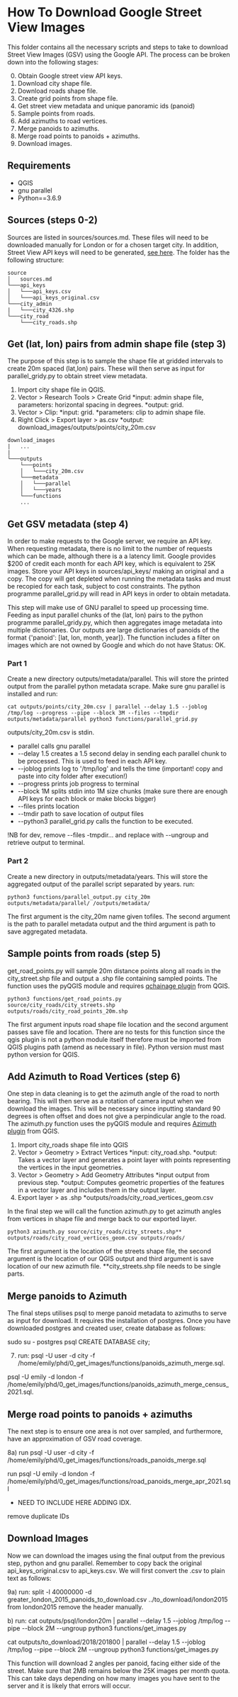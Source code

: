# How To Download Google Street View Images

This folder contains all the necessary scripts and steps to take to download Street View Images (GSV) using the Google API. The process can be broken down into the following stages:

0) Obtain Google street view API keys.
1) Download city shape file.
2) Download roads shape file.
3) Create grid points from shape file.
4) Get street view metadata and unique panoramic ids (panoid)
5) Sample points from roads.
6) Add azimuths to road vertices.
7) Merge panoids to azimuths.
8) Merge road points to panoids + azimuths.
9) Download images.

## Requirements

* QGIS
* gnu parallel
* Python==3.6.9

## Sources (steps 0-2)

Sources are listed in sources/sources.md. These files will need to be downloaded manually for London or for a chosen target city. In addition, Street View API keys will need to be generated, [see here](https://developers.google.com/maps/documentation/streetview). The folder has the following structure:

```
source
│   sources.md
└───api_keys
│   └───api_keys.csv
│   └───api_keys_original.csv
└───city_admin
|   └───city_4326.shp
└───city_road
    └───city_roads.shp
```

## Get (lat, lon) pairs from admin shape file (step 3)

The purpose of this step is to sample the shape file at gridded intervals to create 20m spaced (lat,lon) pairs. These will then serve as input for parallel_gridy.py to obtain street view metadata.

1) Import city shape file in QGIS.
2) Vector > Research Tools > Create Grid
    *input: admin shape file, parameters: horizontal spacing in degrees.
    *output: grid.
3) Vector > Clip:
    *input: grid.
    *parameters: clip to admin shape file.
4) Right Click > Export layer > as.csv
    *output: download_images/outputs/points/city_20m.csv

```
download_images
|   ...
|
└───outputs
    └───points
    │   └───city_20m.csv
    └───metadata
    │   └───parallel
    │   └───years
    └───functions
    ...
```

## Get GSV metadata (step 4)

In order to make requests to the Google server, we require an API key. When requesting metadata, there is no limit to the number of requests which can be made, although there is a a latency limit. Google provides $200 of credit each month for each API key, which is equivalent to 25K images. Store your API keys in sources/api_keys/ making an original and a copy. The copy will get depleted when running the metadata tasks and must be recopied for each task, subject to cost constraints. The python programme parallel_grid.py will read in API keys in order to obtain metadata.

This step will make use of GNU parallel to speed up processing time. Feeding as input parallel chunks of the (lat, lon) pairs to  the python programme parallel_gridy.py, which then aggregates image metadata into multiple dictionaries. Our outputs are large dictionaries of panoids of the format {'panoid': [lat, lon, month, year]}. The function includes a filter on images which are not owned by Google and which do not have Status: OK.

### Part 1

Create a new directory outputs/metadata/parallel. This will store the printed output from the parallel python metadata scrape. Make sure gnu parallel is installed and run:

```
cat outputs/points/city_20m.csv | parallel --delay 1.5 --joblog /tmp/log --progress --pipe --block 3M --files --tmpdir outputs/metadata/parallel python3 functions/parallel_grid.py
```

outputs/city_20m.csv is stdin.

* parallel calls gnu parallel
* --delay 1.5 creates a 1.5 second delay in sending each parallel chunk to be processed. This is used to feed in each API key.
* --joblog prints log to '/tmp/log' and tells the time (important! copy and paste into city folder after execution!)
* --progress prints job progress to terminal
* --block 1M splits stdin into 1M size chunks (make sure there are enough API keys for each block or make blocks bigger)
* --files prints location
* --tmdir path to save location of output files
* --python3 parallel_grid.py calls the function to be executed.

!NB for dev, remove --files -tmpdir... and replace with --ungroup and retrieve output to terminal.

### Part 2

Create a new directory in outputs/metadata/years. This will store the aggregated output of the parallel script separated by years.
run:

```
python3 functions/parallel_output.py city_20m outputs/metadata/parallel/ /outputs/metadata/
```

The first argument is the city_20m name given tofiles. The second argument is the path to parallel metadata output and the third argument is path to save aggregated metadata.

## Sample points from roads (step 5)

get_road_points.py will sample 20m distance points along all roads in the city_street.shp file and output a .shp file containing sampled points. The function uses the pyQGIS module and requires [qchainage plugin](https://github.com/mach0/qchainage) from QGIS.

```
python3 functions/get_road_points.py source/city_roads/city_streets.shp outputs/roads/city_road_points_20m.shp
```

The first argument inputs road shape file location and the second argument passes save file and location. There are no tests for this function since the qgis plugin is not a python module itself therefore must be imported from QGIS plugins path (amend as necessary in file). Python version must mast python version for QGIS.

## Add Azimuth to Road Vertices (step 6)

One step in data cleaning is to get the azimuth angle of the road to north bearing. This will then serve as a rotation of camera input when we download the images. This will be necessary since inputting standard 90 degrees is often offset and does not give a perpindicular angle to the road. The azimuth.py function uses the pyQGIS module and requires [Azimuth plugin](https://github.com/lcoandrade/AzimuthDistanceCalculator/blob/master/azimuthsAndDistances/azimuthsAndDistances.py) from QGIS.

1) Import city_roads shape file into QGIS
2) Vector > Geometry > Extract Vertices
    *input: city_road.shp.
    *output: Takes a vector layer and generates a point layer with points representing the vertices in the input geometries.
3) Vector > Geometry > Add Geometry Attributes
    *input output from previous step.
    *output: Computes geometric properties of the features in a vector layer and includes them in the output layer.
4) Export layer > as .shp
    *outputs/roads/city_road_vertices_geom.csv

In the final step we will call the function azimuth.py to get azimuth angles from vertices in shape file and merge back to our exported layer.

```
python3 azimuth.py source/city_roads/city_streets.shp** outputs/roads/city_road_vertices_geom.csv outputs/roads/
```

The first argument is the location of the streets shape file, the second argument is the location of our QGIS output and third argument is save location of our new azimuth file. **city_streets.shp file needs to be single parts.

## Merge panoids to Azimuth

The final steps utilises psql to merge panoid metadata to azimuths to serve as input for download. It requires the installation of postgres. Once you have downloaded postgres and created user, create database as follows:

sudo su - postgres
psql
CREATE DATABASE city;

7) run: psql -U user -d city -f /home/emily/phd/0_get_images/functions/panoids_azimuth_merge.sql.

psql -U emily -d london -f /home/emily/phd/0_get_images/functions/panoids_azimuth_merge_census_2021.sql.

## Merge road points to panoids + azimuths

The next step is to ensure one area is not over sampled, and furthermore, have an approximation of GSV road coverage.

8a) run psql -U user -d city -f /home/emily/phd/0_get_images/functions/roads_panoids_merge.sql

run psql -U emily -d london -f /home/emily/phd/0_get_images/functions/road_panoids_merge_apr_2021.sql

* NEED TO INCLUDE HERE ADDING IDX.

remove duplicate IDs

## Download Images

Now we can download the images using the final output from the previous step, python and gnu parallel. Remember to copy back the original api_keys_original.csv to api_keys.csv.
We will first convert the .csv to plain text as follows:

9a) run: split -l 40000000 -d greater_london_2015_panoids_to_download.csv ../to_download/london2015
from london2015 remove the header manually.

b) run: cat outputs/psql/london20m | parallel --delay 1.5 --joblog /tmp/log --pipe --block 2M --ungroup python3 functions/get_images.py

cat outputs/to_download/2018/201800 | parallel --delay 1.5 --joblog /tmp/log --pipe --block 2M --ungroup python3 functions/get_images.py

This function will download 2 angles per panoid, facing either side of the street. Make sure that 2MB remains below the 25K images per month quota. This can take days depending on how many images you have sent to the server and it is likely that errors will occur.
